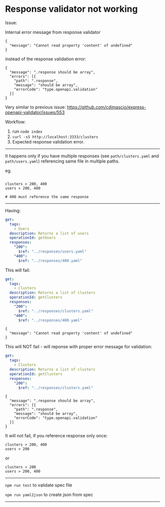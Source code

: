 # Response validator not working

Issue:

Internal error message from response validator

```
{
  "message": "Cannot read property 'content' of undefined"
}
```

instead of the response validation error:

```
{
  "message": ".response should be array",
  "errors": [{
    "path": ".response",
    "message": "should be array",
    "errorCode": "type.openapi.validation"
  }]
}
```

Very similar to previous issue: https://github.com/cdimascio/express-openapi-validator/issues/553

Workflow:

1. run `node index`
2. `curl -sS http://localhost:3333/clusters`
3. Expected response validation error.

---

It happens only if you have multiple responses (see `path/clusters.yaml` and `path/users.yaml`) referencing same file in multiple paths.

eg.

```

clusters > 200, 400
users > 200, 400

# 400 must reference the same response

```

---

Having:

```yaml
get:
  tags:
    - Users
  description: Returns a list of users
  operationId: getUsers
  responses:
    "200":
      $ref: "../responses/users.yaml"
    "400":
      $ref: "../responses/400.yaml"
```

This will fail:

```yaml
get:
  tags:
    - Clusters
  description: Returns a list of clusters
  operationId: getClusters
  responses:
    "200":
      $ref: "../responses/clusters.yaml"
    "400":
      $ref: "../responses/400.yaml"
```

```
{
  "message": "Cannot read property 'content' of undefined"
}
```

This will NOT fail - will reponse with proper error message for validation:

```yaml
get:
  tags:
    - Clusters
  description: Returns a list of clusters
  operationId: getClusters
  responses:
    "200":
      $ref: "../responses/clusters.yaml"
```

```
{
  "message": ".response should be array",
  "errors": [{
    "path": ".response",
    "message": "should be array",
    "errorCode": "type.openapi.validation"
  }]
}
```

It will not fail, if you reference response only once:

```
clusters > 200, 400
users > 200
```

or

```
clusters > 200
users > 200, 400
```

---

`npm run test` to validate spec file

`npm run yaml2json` to create json from spec

---
